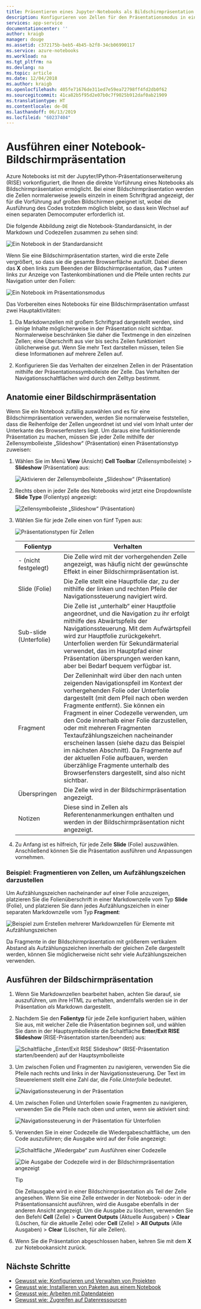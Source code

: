 ```yaml
---
title: Präsentieren eines Jupyter-Notebooks als Bildschirmpräsentation auf Azure
description: Konfigurieren von Zellen für den Präsentationsmodus in einem Jupyter-Notebook und anschließendes Vorführen der Präsentation mithilfe der RISE-Erweiterung.
services: app-service
documentationcenter: ''
author: kraigb
manager: douge
ms.assetid: c372175b-beb5-4b45-b2f8-34cb06990117
ms.service: azure-notebooks
ms.workload: na
ms.tgt_pltfrm: na
ms.devlang: na
ms.topic: article
ms.date: 12/04/2018
ms.author: kraigb
ms.openlocfilehash: 405fe71676de311ed7e59ea72798ff4fd2db0f62
ms.sourcegitcommit: 41ca82b5f95d2e07b0c7f9025b912daf0ab21909
ms.translationtype: HT
ms.contentlocale: de-DE
ms.lasthandoff: 06/13/2019
ms.locfileid: "60237404"
---
```

# <a name="run-a-notebook-slideshow"></a>Ausführen einer Notebook-Bildschirmpräsentation

Azure Notebooks ist mit der Jupyter/IPython-Präsentationserweiterung (RISE) vorkonfiguriert, die Ihnen die direkte Vorführung eines Notebooks als Bildschirmpräsentation ermöglicht. Bei einer Bildschirmpräsentation werden die Zellen normalerweise jeweils einzeln in einem Schriftgrad angezeigt, der für die Vorführung auf großen Bildschirmen geeignet ist, wobei die Ausführung des Codes trotzdem möglich bleibt, so dass kein Wechsel auf einen separaten Democomputer erforderlich ist.

Die folgende Abbildung zeigt die Notebook-Standardansicht, in der Markdown und Codezellen zusammen zu sehen sind:

![Ein Notebook in der Standardansicht](media/slideshow/slideshow-notebook-view.png)

Wenn Sie eine Bildschirmpräsentation starten, wird die erste Zelle vergrößert, so dass sie die gesamte Browserfläche ausfüllt. Dabei dienen das **X** oben links zum Beenden der Bildschirmpräsentation, das **?** unten links zur Anzeige von Tastenkombinationen und die Pfeile unten rechts zur Navigation unter den Folien:

![Ein Notebook im Präsentationsmodus](media/slideshow/slideshow-slide-view.png)

Das Vorbereiten eines Notebooks für eine Bildschirmpräsentation umfasst zwei Hauptaktivitäten:

1. Da Markdownzellen mit großem Schriftgrad dargestellt werden, sind einige Inhalte möglicherweise in der Präsentation nicht sichtbar. Normalerweise beschränken Sie daher die Textmenge in den einzelnen Zellen; eine Überschrift aus vier bis sechs Zeilen funktioniert üblicherweise gut. Wenn Sie mehr Text darstellen müssen, teilen Sie diese Informationen auf mehrere Zellen auf.

2. Konfigurieren Sie das Verhalten der einzelnen Zellen in der Präsentation mithilfe der Präsentationssymbolleiste der Zelle. Das Verhalten der Navigationsschaltflächen wird durch den Zelltyp bestimmt.

## <a name="the-anatomy-of-a-slideshow"></a>Anatomie einer Bildschirmpräsentation

Wenn Sie ein Notebook zufällig auswählen und es für eine Bildschirmpräsentation verwenden, werden Sie normalerweise feststellen, dass die Reihenfolge der Zellen ungeordnet ist und viel vom Inhalt unter der Unterkante des Browserfensters liegt. Um daraus eine funktionierende Präsentation zu machen, müssen Sie jeder Zelle mithilfe der Zellensymbolleiste „Slideshow“ (Präsentation) einen Präsentationstyp zuweisen:

1. Wählen Sie im Menü **View** (Ansicht) **Cell Toolbar** (Zellensymbolleiste)  > **Slideshow** (Präsentation) aus:

    ![Aktivieren der Zellensymbolleiste „Slideshow“ (Präsentation)](media/slideshow/slideshow-view-cell-toolbar.png)

1. Rechts oben in jeder Zelle des Notebooks wird jetzt eine Dropdownliste **Slide Type** (Folientyp) angezeigt:

    ![Zellensymbolleiste „Slideshow“ (Präsentation)](media/slideshow/slideshow-cell-toolbar.png)

1. Wählen Sie für jede Zelle einen von fünf Typen aus:

    ![Präsentationstypen für Zellen](media/slideshow/slideshow-cell-slide-types.png)

    | Folientyp | Verhalten |
    | --- | --- |
    | - (nicht festgelegt) | Die Zelle wird mit der vorhergehenden Zelle angezeigt, was häufig nicht der gewünschte Effekt in einer Bildschirmpräsentation ist. |
    | Slide (Folie) | Die Zelle stellt eine Hauptfolie dar, zu der mithilfe der linken und rechten Pfeile der Navigationssteuerung navigiert wird. |
    | Sub-slide (Unterfolie) | Die Zelle ist „unterhalb“ einer Hauptfolie angeordnet, und die Navigation zu ihr erfolgt mithilfe des Abwärtspfeils der Navigationssteuerung. Mit dem Aufwärtspfeil wird zur Hauptfolie zurückgekehrt. Unterfolien werden für Sekundärmaterial verwendet, das im Hauptpfad einer Präsentation übersprungen werden kann, aber bei Bedarf bequem verfügbar ist. |
    | Fragment | Der Zelleninhalt wird über den nach unten zeigenden Navigationspfeil im Kontext der vorhergehenden Folie oder Unterfolie dargestellt (mit dem Pfeil nach oben werden Fragmente entfernt). Sie können ein Fragment in einer Codezelle verwenden, um den Code innerhalb einer Folie darzustellen, oder mit mehreren Fragmenten Textaufzählungszeichen nacheinander erscheinen lassen (siehe dazu das Beispiel im nächsten Abschnitt). Da Fragmente auf der aktuellen Folie aufbauen, werden überzählige Fragmente unterhalb des Browserfensters dargestellt, sind also nicht sichtbar. |
    | Überspringen | Die Zelle wird in der Bildschirmpräsentation angezeigt. |
    | Notizen | Diese sind in Zellen als Referentenanmerkungen enthalten und werden in der Bildschirmpräsentation nicht angezeigt. |

1. Zu Anfang ist es hilfreich, für jede Zelle **Slide** (Folie) auszuwählen. Anschließend können Sie die Präsentation ausführen und Anpassungen vornehmen.

### <a name="example-fragment-cells-for-bullet-items"></a>Beispiel: Fragmentieren von Zellen, um Aufzählungszeichen darzustellen

Um Aufzählungszeichen nacheinander auf einer Folie anzuzeigen, platzieren Sie die Folienüberschrift in einer Markdownzelle vom Typ **Slide** (Folie), und platzieren Sie dann jedes Aufzählungszeichen in einer separaten Markdownzelle vom Typ **Fragment**:

![Beispiel zum Erstellen mehrerer Markdownzellen für Elemente mit Aufzählungszeichen](media/slideshow/slideshow-fragments.png)

Da Fragmente in der Bildschirmpräsentation mit größerem vertikalem Abstand als Aufzählungszeichen innerhalb der gleichen Zelle dargestellt werden, können Sie möglicherweise nicht sehr viele Aufzählungszeichen verwenden.

## <a name="run-the-slideshow"></a>Ausführen der Bildschirmpräsentation

1. Wenn Sie Markdownzellen bearbeitet haben, achten Sie darauf, sie auszuführen, um ihre HTML zu erhalten, andernfalls werden sie in der Präsentation *als* Markdown dargestellt.

1. Nachdem Sie den **Folientyp** für jede Zelle konfiguriert haben, wählen Sie aus, mit welcher Zelle die Präsentation beginnen soll, und wählen Sie dann in der Hauptsymbolleiste die Schaltfläche **Enter/Exit RISE Slideshow** (RISE-Präsentation starten/beenden) aus:

    ![Schaltfläche „Enter/Exit RISE Slideshow“ (RISE-Präsentation starten/beenden) auf der Hauptsymbolleiste](media/slideshow/slideshow-start.png)

1. Um zwischen Folien und Fragmenten zu navigieren, verwenden Sie die Pfeile nach rechts und links in der Navigationssteuerung. Der Text im Steuerelement stellt eine Zahl dar, die *Folie.Unterfolie* bedeutet.

    ![Navigationssteuerung in der Präsentation](media/slideshow/slideshow-navigation-control.png)

1. Um zwischen Folien und Unterfolien sowie Fragmenten zu navigieren, verwenden Sie die Pfeile nach oben und unten, wenn sie aktiviert sind:

    ![Navigationssteuerung in der Präsentation für Unterfolien](media/slideshow/slideshow-navigation-control-subslide.png)

1. Verwenden Sie in einer Codezelle die Wiedergabeschaltfläche, um den Code auszuführen; die Ausgabe wird auf der Folie angezeigt:

    ![Schaltfläche „Wiedergabe“ zum Ausführen einer Codezelle](media/slideshow/slideshow-run-code-cell.png)

    ![Die Ausgabe der Codezelle wird in der Bildschirmpräsentation angezeigt](media/slideshow/slideshow-run-code-cell-output.png)

    > [!Tip]
    > Die Zellausgabe wird in einer Bildschirmpräsentation als Teil der Zelle angesehen. Wenn Sie eine Zelle entweder in der Notebook- oder in der Präsentationsansicht ausführen, wird die Ausgabe ebenfalls in der anderen Ansicht angezeigt. Um die Ausgabe zu löschen, verwenden Sie den Befehl **Cell** (Zelle)  > **Current Outputs** (Aktuelle Ausgaben)  > **Clear** (Löschen, für die aktuelle Zelle) oder **Cell** (Zelle)  > **All Outputs**  (Alle Ausgaben)  > **Clear** (Löschen, für alle Zellen).

1. Wenn Sie die Präsentation abgeschlossen haben, kehren Sie mit dem **X** zur Notebookansicht zurück.

## <a name="next-steps"></a>Nächste Schritte

- [Gewusst wie: Konfigurieren und Verwalten von Projekten](configure-manage-azure-notebooks-projects.md)
- [Gewusst wie: Installieren von Paketen aus einem Notebook](install-packages-jupyter-notebook.md)
- [Gewusst wie: Arbeiten mit Datendateien](work-with-project-data-files.md)
- [Gewusst wie: Zugreifen auf Datenressourcen](access-data-resources-jupyter-notebooks.md)
